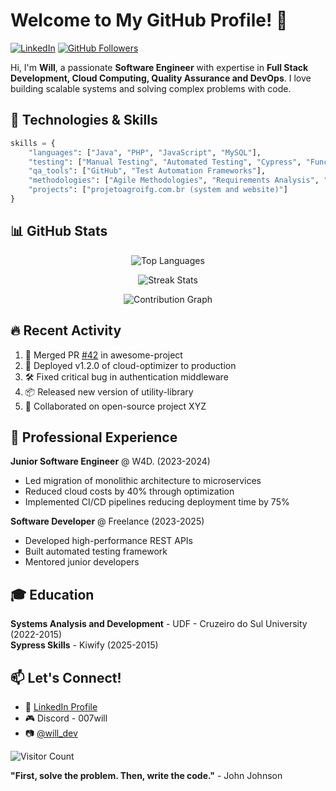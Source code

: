 # Welcome to My GitHub Profile! 👋

[![LinkedIn](https://img.shields.io/badge/LinkedIn-0077B5?style=for-the-badge&logo=linkedin&logoColor=white)](https://br.linkedin.com/in/007will)
[![GitHub Followers](https://img.shields.io/github/followers/007will?label=Follow&style=for-the-badge)](https://github.com/007will?tab=followers)

Hi, I'm **Will**, a passionate **Software Engineer** with expertise in **Full Stack Development, Cloud Computing, Quality Assurance and DevOps**. I love building scalable systems and solving complex problems with code.

## 🚀 Technologies & Skills

```python
skills = {
    "languages": ["Java", "PHP", "JavaScript", "MySQL"],
    "testing": ["Manual Testing", "Automated Testing", "Cypress", "Functional Testing", "Regression Testing", "Integration Testing", "Usability Testing"],
    "qa_tools": ["GitHub", "Test Automation Frameworks"],
    "methodologies": ["Agile Methodologies", "Requirements Analysis", "Bug Identification", "Development Process Optimization"],
    "projects": ["projetoagroifg.com.br (system and website)"]
}

```

## 📊 GitHub Stats

<div align="center">
  
  ![Top Languages](https://github-readme-stats.vercel.app/api/top-langs/?username=007will&layout=compact&theme=radical&hide_border=true)
  
  ![Streak Stats](https://streak-stats.demolab.com/?user=007will&theme=radical&hide_border=true)
  
  ![Contribution Graph](https://activity-graph.herokuapp.com/graph?username=007will&theme=react-dark&hide_border=true&area=true)
</div>

## 🔥 Recent Activity

<!--START_SECTION:activity-->
1. 🎉 Merged PR [#42](https://github.com/007will/awesome-project/pull/42) in awesome-project
2. 🚀 Deployed v1.2.0 of cloud-optimizer to production
3. 🛠️ Fixed critical bug in authentication middleware
4. 📦 Released new version of utility-library
5. 👥 Collaborated on open-source project XYZ
<!--END_SECTION:activity-->

## 💼 Professional Experience

**Junior Software Engineer** @ W4D. (2023-2024)  
- Led migration of monolithic architecture to microservices
- Reduced cloud costs by 40% through optimization
- Implemented CI/CD pipelines reducing deployment time by 75%

**Software Developer** @ Freelance (2023-2025)  
- Developed high-performance REST APIs
- Built automated testing framework
- Mentored junior developers

## 🎓 Education

**Systems Analysis and Development** - UDF - Cruzeiro do Sul University (2022-2015)  
**Sypress Skills** - Kiwify (2025-2015)

## 📫 Let's Connect!

- 💼 [LinkedIn Profile](https://br.linkedin.com/in/007will)
- 🎮 Discord - 007will
- 📷 [@will_dev](https://www.instagram.com/willams.dev)

![Visitor Count](https://komarev.com/ghpvc/?username=007will&label=Profile%20Views&color=blueviolet&style=flat)

**"First, solve the problem. Then, write the code."** - John Johnson
